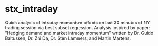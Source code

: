 # stx_intraday
Quick analysis of intraday momentum effects on last 30 minutes of NY trading session via best subset regression. Analysis inspired by paper: "Hedging demand and market intraday momentum" written by Dr. Guido Baltussen, Dr. Zhi Da, Dr. Sten Lammers, and Martin Martens.
